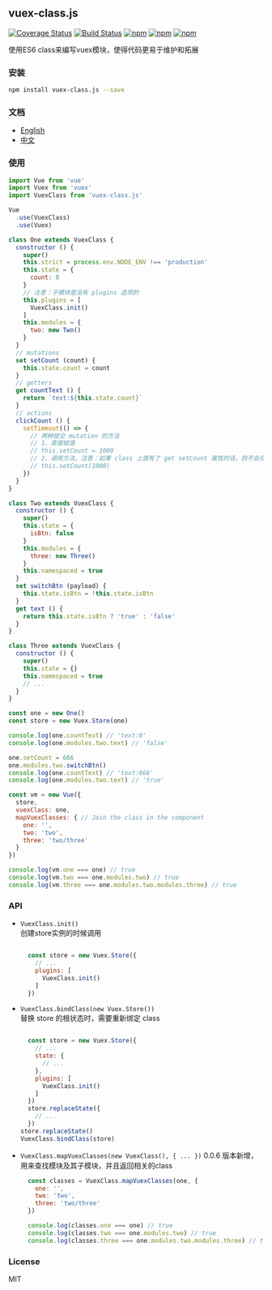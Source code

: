 ## vuex-class.js
[![Coverage Status](https://coveralls.io/repos/github/lzxb/vuex-class.js/badge.svg?branch=master)](https://coveralls.io/github/lzxb/vuex-class.js?branch=master)
[![Build Status](https://travis-ci.org/lzxb/vuex-class.js.svg?branch=master)](https://travis-ci.org/lzxb/vuex-class.js)
[![npm](https://img.shields.io/npm/v/vuex-class.js.svg)](https://www.npmjs.com/package/vuex-class.js) 
[![npm](https://img.shields.io/npm/dm/vuex-class.js.svg)](https://www.npmjs.com/package/vuex-class.js)
[![npm](https://img.shields.io/npm/dt/vuex-class.js.svg)](https://www.npmjs.com/package/vuex-class.js)

使用ES6 class来编写vuex模块，使得代码更易于维护和拓展

### 安装
```bash
npm install vuex-class.js --save
```


### 文档
- [English](./README.md)
- [中文](./ZH-CN-README.md)


### 使用
```javascript
import Vue from 'vue'
import Vuex from 'vuex'
import VuexClass from 'vuex-class.js'

Vue
  .use(VuexClass)
  .use(Vuex)

class One extends VuexClass {
  constructor () {
    super()
    this.strict = process.env.NODE_ENV !== 'production'
    this.state = {
      count: 0
    }
    // 注意：子模块是没有 plugins 选项的
    this.plugins = [
      VuexClass.init()
    ]
    this.modules = {
      two: new Two()
    }
  }
  // mutations
  set setCount (count) {
    this.state.count = count
  }
  // getters
  get countText () {
    return `text:${this.state.count}`
  }
  // actions
  clickCount () {
    setTimeout(() => {
      // 两种提交 mutation 的方法
      // 1、直接赋值
      // this.setCount = 1000
      // 2、调用方法，注意：如果 class 上面有了 get setCount 属性的话，则不会存在此方法
      // this.setCount(1000)
    })
  }
}

class Two extends VuexClass {
  constructor () {
    super()
    this.state = {
      isBtn: false
    }
    this.modules = {
      three: new Three()
    }
    this.namespaced = true
  }
  set switchBtn (payload) {
    this.state.isBtn = !this.state.isBtn
  }
  get text () {
    return this.state.isBtn ? 'true' : 'false'
  }
}

class Three extends VuexClass {
  constructor () {
    super()
    this.state = {}
    this.namespaced = true
    // ...
  }
}

const one = new One()
const store = new Vuex.Store(one)

console.log(one.countText) // 'text:0'
console.log(one.modules.two.text) // 'false'

one.setCount = 666
one.modules.two.switchBtn()
console.log(one.countText) // 'text:666'
console.log(one.modules.two.text) // 'true'

const vm = new Vue({
  store,
  vuexClass: one,
  mapVuexClasses: { // Join the class in the component
    one: '',
    two: 'two',
    three: 'two/three'
  }
})

console.log(vm.one === one) // true
console.log(vm.two === one.modules.two) // true
console.log(vm.three === one.modules.two.modules.three) // true

```


### API
- `VuexClass.init()`   
  创建store实例的时候调用

  ```javascript

    const store = new Vuex.Store({
      // ...
      plugins: [
        VuexClass.init()
      ]
    })

  ```

- `VuexClass.bindClass(new Vuex.Store())`  
  替换 store 的根状态时，需要重新绑定 class
  ```javascript

    const store = new Vuex.Store({
      // ...
      state: {
        // ...
      },
      plugins: [
        VuexClass.init()
      ]
    })
    store.replaceState({
      // ...
    })
  store.replaceState()
  VuexClass.bindClass(store)

  ```

- `VuexClass.mapVuexClasses(new VuexClass(), { ... })`
  0.0.6 版本新增，用来查找模块及其子模块，并且返回相关的class
  ```javascript
    const classes = VuexClass.mapVuexClasses(one, {
      one: '',
      two: 'two',
      three: 'two/three'
    })

    console.log(classes.one === one) // true
    console.log(classes.two === one.modules.two) // true
    console.log(classes.three === one.modules.two.modules.three) // true
  ```

### License
MIT
